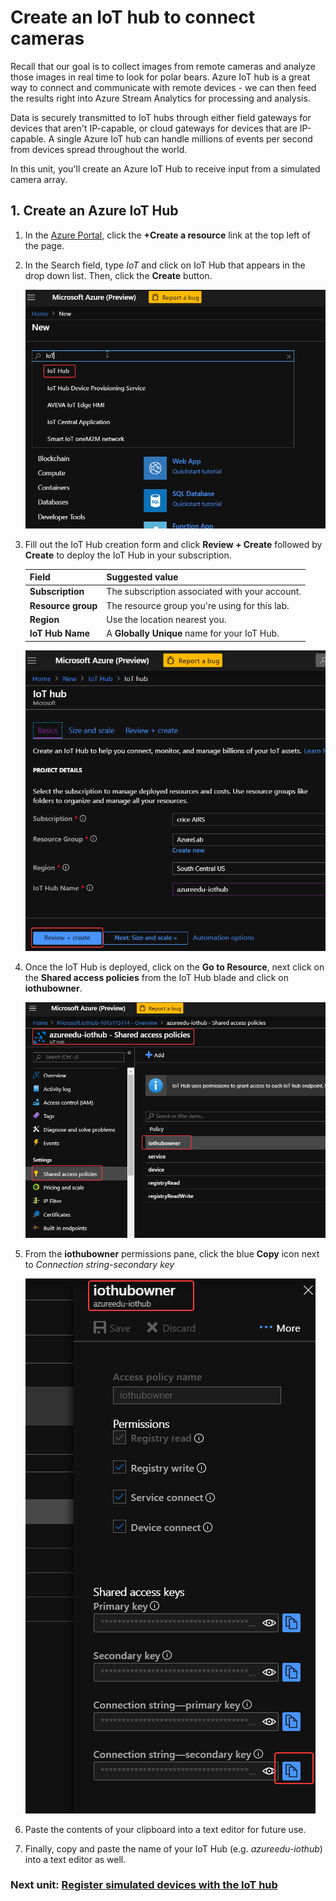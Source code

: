 # Create an IoT hub to connect cameras

Recall that our goal is to collect images from remote cameras and analyze those images in real time to look for polar bears. Azure IoT hub is a great way to connect and communicate with remote devices - we can then feed the results right into Azure Stream Analytics for processing and analysis.  

Data is securely transmitted to IoT hubs through either field gateways for devices that aren't IP-capable, or cloud gateways for devices that are IP-capable. A single Azure IoT hub can handle millions of events per second from devices spread throughout the world.  

In this unit, you'll create an Azure IoT Hub to receive input from a simulated camera array.  


## 1. Create an Azure IoT Hub

1. In the [Azure Portal](https://portal.azure.com), click the **+Create a resource** link at the top left of the page.

1. In the Search field, type *IoT* and click on IoT Hub that appears in the drop down list. Then, click the **Create** button.
    
    ![Select Azure IoT Hub](media/iot-hub-1.png)

1. Fill out the IoT Hub creation form and click **Review + Create** followed by **Create** to deploy the IoT Hub in your subscription. 

    | Field | Suggested value   |
    |------|------|
    |**Subscription**  | The subscription associated with your account.|
    |**Resource group**  | The resource group you're using for this lab.|
    |**Region**  | Use the location nearest you.|
    |**IoT Hub Name**  | A **Globally Unique** name for your IoT Hub.|  

    ![Fill out IoT Hub Form](media/iot-hub-2.png)

1. Once the IoT Hub is deployed, click on the **Go to Resource**, next click on the **Shared access policies** from the IoT Hub blade and click on **iothubowner**.  

    ![View Shared Access Policies](media/iot-hub-3.png)

1. From the **iothubowner** permissions pane, click the blue **Copy** icon next to *Connection string-secondary key*

    ![Copy IoT Hub connection string](media/iot-hub-4.png)  

1. Paste the contents of your clipboard into a text editor for future use.

1. Finally, copy and paste the name of your IoT Hub (e.g. *azureedu-iothub*) into a text editor as well.

### Next unit: [Register simulated devices with the IoT hub](register-simulated-devices.md)